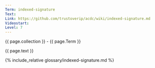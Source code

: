```yaml
---
Term: indexed-signature
Text: 
Link: https://github.com/trustoverip/acdc/wiki/indexed-signature.md
Videostart: 
Level: 7
---
```


{{ page.collection }} - {{ page.Term }}

   {{ page.text }}

{% include_relative glossary/indexed-signature.md %}
